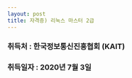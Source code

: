 ```yaml
---
layout: post
title: 자격증) 리눅스 마스터 2급
---
```

<p></p>

### 취득처 : 한국정보통신진흥협회 (KAIT)

### 취득일자 : 2020년 7월 3일